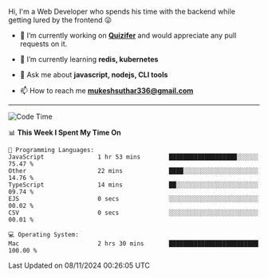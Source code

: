 Hi, I'm a Web Developer who spends his time with the backend while getting lured by the frontend 😜

- 🔭 I’m currently working on **[Quizifer](https://github.com/SutharMukesh/Quizifer/)** and would appreciate any pull requests on it.

- 🌱 I’m currently learning **redis, kubernetes**

- 💬 Ask me about **javascript, nodejs, CLI tools**

- 📫 How to reach me **mukeshsuthar336@gmail.com**

---
<!--START_SECTION:waka-->
![Code Time](http://img.shields.io/badge/Code%20Time-3%2C175%20hrs%2037%20mins-blue)

📊 **This Week I Spent My Time On** 

```text
💬 Programming Languages: 
JavaScript               1 hr 53 mins        ███████████████████░░░░░░   75.47 % 
Other                    22 mins             ████░░░░░░░░░░░░░░░░░░░░░   14.76 % 
TypeScript               14 mins             ██░░░░░░░░░░░░░░░░░░░░░░░   09.74 % 
EJS                      0 secs              ░░░░░░░░░░░░░░░░░░░░░░░░░   00.02 % 
CSV                      0 secs              ░░░░░░░░░░░░░░░░░░░░░░░░░   00.01 % 

💻 Operating System: 
Mac                      2 hrs 30 mins       █████████████████████████   100.00 % 
```


 Last Updated on 08/11/2024 00:26:05 UTC
<!--END_SECTION:waka-->
